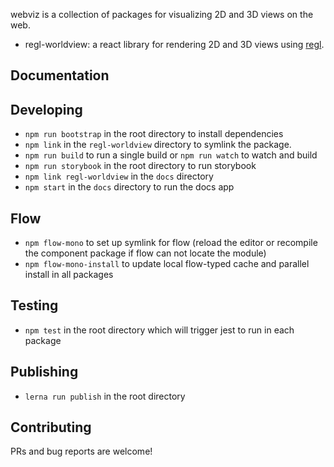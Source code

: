 webviz is a collection of packages for visualizing 2D and 3D views on the web.

- regl-worldview: a react library for rendering 2D and 3D views using [regl](https://github.com/regl-project/regl).

## Documentation

## Developing
- `npm run bootstrap` in the root directory to install dependencies
- `npm link` in the `regl-worldview` directory to symlink the package.
- `npm run build` to run a single build or `npm run watch` to watch and build
- `npm run storybook` in the root directory to run storybook
- `npm link regl-worldview` in the `docs` directory
- `npm start` in the `docs` directory to run the docs app

## Flow

- `npm flow-mono` to set up symlink for flow (reload the editor or recompile the component package if flow can not locate the module)
- `npm flow-mono-install` to update local flow-typed cache and parallel install in all packages

## Testing

- `npm test` in the root directory which will trigger jest to run in each package

## Publishing

- `lerna run publish` in the root directory

## Contributing

PRs and bug reports are welcome!
